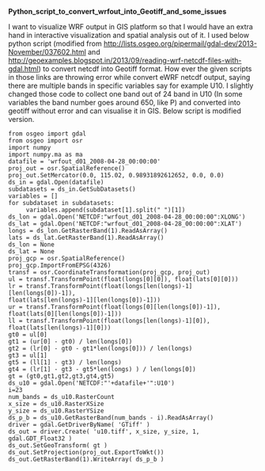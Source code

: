 **Python_script_to_convert_wrfout_into_Geotiff_and_some_issues**

I want to visualize WRF output in GIS platform so that I would have an extra hand in interactive visualization and spatial analysis out of it. I used below python script (modified from http://lists.osgeo.org/pipermail/gdal-dev/2013-November/037602.html and http://geoexamples.blogspot.in/2013/09/reading-wrf-netcdf-files-with-gdal.html) to convert netcdf into Geotiff format. How ever the given scripts in those links are throwing error while convert eWRF netcdf output, saying there are multiple bands in specific variables say for example U10. I slightly changed those code to collect one band out of 24 band in U10 (In some variables the band number goes around 650, like P) and converted into geotiff without error and can visualise it in GIS. Below script is modified version.

```
from osgeo import gdal
from osgeo import osr
import numpy
import numpy.ma as ma
datafile = 'wrfout_d01_2008-04-28_00:00:00'
proj_out = osr.SpatialReference()
proj_out.SetMercator(0.0, 115.02, 0.98931892612652, 0.0, 0.0)
ds_in = gdal.Open(datafile)
subdatasets = ds_in.GetSubDatasets()
variables = []
for subdataset in subdatasets:
     variables.append(subdataset[1].split(" ")[1])
ds_lon = gdal.Open('NETCDF:"wrfout_d01_2008-04-28_00:00:00":XLONG')
ds_lat = gdal.Open('NETCDF:"wrfout_d01_2008-04-28_00:00:00":XLAT')
longs = ds_lon.GetRasterBand(1).ReadAsArray()
lats = ds_lat.GetRasterBand(1).ReadAsArray()
ds_lon = None
ds_lat = None
proj_gcp = osr.SpatialReference()
proj_gcp.ImportFromEPSG(4326)
transf = osr.CoordinateTransformation(proj_gcp, proj_out)
ul = transf.TransformPoint(float(longs[0][0]), float(lats[0][0]))
lr = transf.TransformPoint(float(longs[len(longs)-1][len(longs[0])-1]),
float(lats[len(longs)-1][len(longs[0])-1]))
ur = transf.TransformPoint(float(longs[0][len(longs[0])-1]),
float(lats[0][len(longs[0])-1]))
ll = transf.TransformPoint(float(longs[len(longs)-1][0]),
float(lats[len(longs)-1][0]))
gt0 = ul[0]
gt1 = (ur[0] - gt0) / len(longs[0])
gt2 = (lr[0] - gt0 - gt1*len(longs[0])) / len(longs)
gt3 = ul[1]
gt5 = (ll[1] - gt3) / len(longs)
gt4 = (lr[1] - gt3 - gt5*len(longs) ) / len(longs[0])
gt = (gt0,gt1,gt2,gt3,gt4,gt5)
ds_u10 = gdal.Open('NETCDF:"'+datafile+'":U10')
i=23
num_bands = ds_u10.RasterCount
x_size = ds_u10.RasterXSize
y_size = ds_u10.RasterYSize
ds_p_b = ds_u10.GetRasterBand(num_bands - i).ReadAsArray()
driver = gdal.GetDriverByName( 'GTiff' )
ds_out = driver.Create( 'u10.tiff', x_size, y_size, 1, gdal.GDT_Float32 )
ds_out.SetGeoTransform( gt )
ds_out.SetProjection(proj_out.ExportToWkt())
ds_out.GetRasterBand(1).WriteArray( ds_p_b )
```